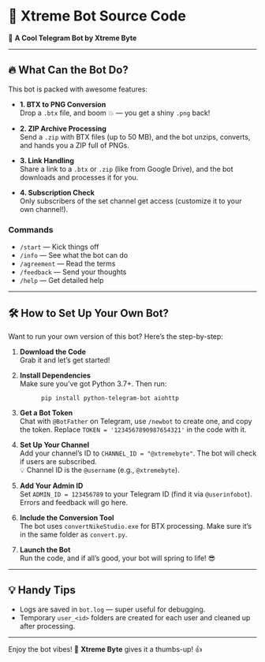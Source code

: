 # 📌 Xtreme Bot Source Code  
🚀 **A Cool Telegram Bot by Xtreme Byte**  

---

## 🔥 What Can the Bot Do?  
This bot is packed with awesome features:  

- **1. BTX to PNG Conversion**  
  Drop a `.btx` file, and boom 💥 — you get a shiny `.png` back!  

- **2. ZIP Archive Processing**  
  Send a `.zip` with BTX files (up to 50 MB), and the bot unzips, converts, and hands you a ZIP full of PNGs.  

- **3. Link Handling**  
  Share a link to a `.btx` or `.zip` (like from Google Drive), and the bot downloads and processes it for you.  

- **4. Subscription Check**  
  Only subscribers of the set channel get access (customize it to your own channel!).  

### Commands  
- `/start` — Kick things off  
- `/info` — See what the bot can do  
- `/agreement` — Read the terms  
- `/feedback` — Send your thoughts  
- `/help` — Get detailed help  

---

## 🛠 How to Set Up Your Own Bot?  
Want to run your own version of this bot? Here’s the step-by-step:  

1. **Download the Code**  
   Grab it and let’s get started!  

2. **Install Dependencies**  
   Make sure you’ve got Python 3.7+. Then run:  
   
             pip install python-telegram-bot aiohttp

3. **Get a Bot Token**  
Chat with `@BotFather` on Telegram, use `/newbot` to create one, and copy the token. Replace `TOKEN = '1234567890987654321'` in the code with it.  

4. **Set Up Your Channel**  
Add your channel’s ID to `CHANNEL_ID = "@xtremebyte"`. The bot will check if users are subscribed.  
💡 Channel ID is the `@username` (e.g., `@xtremebyte`).  

5. **Add Your Admin ID**  
Set `ADMIN_ID = 123456789` to your Telegram ID (find it via `@userinfobot`). Errors and feedback will go here.  

6. **Include the Conversion Tool**  
The bot uses `convertNikeStudio.exe` for BTX processing. Make sure it’s in the same folder as `convert.py`.  

7. **Launch the Bot**  
Run the code, and if all’s good, your bot will spring to life! 😎  

---

## 💡 Handy Tips  
- Logs are saved in `bot.log` — super useful for debugging.  
- Temporary `user_<id>` folders are created for each user and cleaned up after processing.  

---

Enjoy the bot vibes! 🚀 **Xtreme Byte** gives it a thumbs-up! 👍  
